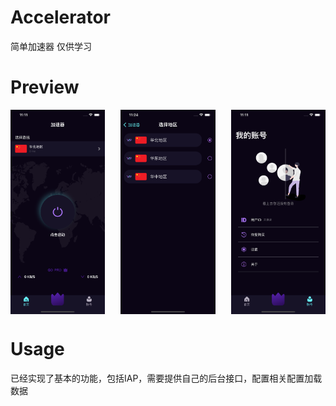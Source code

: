 # Accelerator
简单加速器 仅供学习

# Preview
<div align="center">
<img align="left" src="https://github.com/imWalsh/Accelerator/blob/main/Resources/1.png" width='30%'><img align="center" src="https://github.com/imWalsh/Accelerator/blob/main/Resources/2.png" width='30%'><img align="right" src="https://github.com/imWalsh/Accelerator/blob/main/Resources/3.png" width='30%'>
</div>


# Usage

已经实现了基本的功能，包括IAP，需要提供自己的后台接口，配置相关配置加载数据
